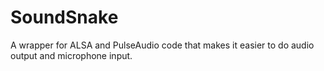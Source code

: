 # SoundSnake
A wrapper for ALSA and PulseAudio code that makes it easier to do audio output and microphone input.
